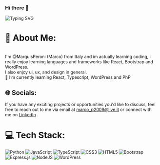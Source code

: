 ### Hi there 👋
![Typing SVG](https://readme-typing-svg.demolab.com?font=Fira+Code&weight=600&size=22&duration=2000&pause=1000&color=%23800020&width=650&lines=Hi!+It's+Marco+here.+Welcome+to+my+GitHub+Page+)

# 💫 About Me:
<br>I'm @MarquisPeroni (Marco) from Italy and im actually learning coding, i really enjoy learning languages and frameworks like React, Bootstrap and WordPress.
<br>I also enjoy ui, ux, and design in general.
<br>🌱 I’m currently learning React, Typescript, WordPress and PhP

## 🌐 Socials:
If you have any exciting projects or opportunities you'd like to discuss, feel free to reach out to me via email at [marco_p2009@live.it](nakmuayboxer95@gmail.com)  or connect with me on [LinkedIn](https://www.linkedin.com/in/marco-peroni-a58697270/) . 

# 💻 Tech Stack:
![Python](https://img.shields.io/badge/python-3670A0?style=for-the-badge&logo=python&logoColor=ffdd54) ![JavaScript](https://img.shields.io/badge/javascript-%23323330.svg?style=for-the-badge&logo=javascript&logoColor=%23F7DF1E) ![TypeScript](https://img.shields.io/badge/typescript-%23007ACC.svg?style=for-the-badge&logo=typescript&logoColor=white) ![CSS3](https://img.shields.io/badge/css3-%231572B6.svg?style=for-the-badge&logo=css3&logoColor=white) ![HTML5](https://img.shields.io/badge/html5-%23E34F26.svg?style=for-the-badge&logo=html5&logoColor=white) ![Bootstrap](https://img.shields.io/badge/bootstrap-%23563D7C.svg?style=for-the-badge&logo=bootstrap&logoColor=white) ![Express.js](https://img.shields.io/badge/express.js-%23404d59.svg?style=for-the-badge&logo=express&logoColor=%2361DAFB) ![NodeJS](https://img.shields.io/badge/node.js-6DA55F?style=for-the-badge&logo=node.js&logoColor=white) ![WordPress](https://img.shields.io/badge/wordpress-%23117AC9.svg?style=for-the-badge&logo=wordpress&logoColor=white)




